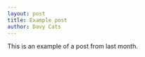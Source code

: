 ```yaml
---
layout: post
title: Example post
author: Davy Cats
---
```


This is an example of a post from last month.